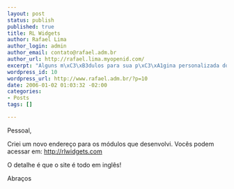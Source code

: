 ```yaml
--- 
layout: post
status: publish
published: true
title: RL Widgets
author: Rafael Lima
author_login: admin
author_email: contato@rafael.adm.br
author_url: http://rafael.lima.myopenid.com/
excerpt: "Alguns m\xC3\xB3dulos para sua p\xC3\xA1gina personalizada do Google"
wordpress_id: 10
wordpress_url: http://www.rafael.adm.br/?p=10
date: 2006-01-02 01:03:32 -02:00
categories: 
- Posts
tags: []

---
```

Pessoal,

Criei um novo endereço para os módulos que desenvolvi. Vocês podem acessar em: <a href="http://rlwidgets.com">http://rlwidgets.com</a>

O detalhe é que o site é todo em inglês!

Abraços
